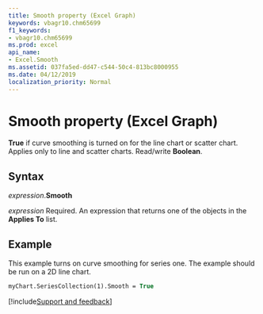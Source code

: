 ```yaml
---
title: Smooth property (Excel Graph)
keywords: vbagr10.chm65699
f1_keywords:
- vbagr10.chm65699
ms.prod: excel
api_name:
- Excel.Smooth
ms.assetid: 037fa5ed-dd47-c544-50c4-813bc8000955
ms.date: 04/12/2019
localization_priority: Normal
---
```



# Smooth property (Excel Graph)

**True** if curve smoothing is turned on for the line chart or scatter chart. Applies only to line and scatter charts. Read/write **Boolean**.

## Syntax

_expression_.**Smooth**

_expression_ Required. An expression that returns one of the objects in the **Applies To** list.


## Example

This example turns on curve smoothing for series one. The example should be run on a 2D line chart.

```vb
myChart.SeriesCollection(1).Smooth = True
```

[!include[Support and feedback](~/includes/feedback-boilerplate.md)]